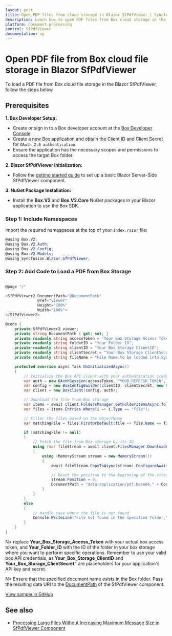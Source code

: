 ```yaml
---
layout: post
title: Open PDF files from cloud storage in Blazor SfPdfViewer | Syncfusion
description: Learn how to open PDF files from Box cloud storage in the Syncfusion Blazor SfPdfViewer component and the Box .NET SDK.
platform: document-processing
control: SfPdfViewer
documentation: ug
---
```


# Open PDF file from Box cloud file storage in Blazor SfPdfViewer

To load a PDF file from Box cloud file storage in the Blazor SfPdfViewer, follow the steps below.

## Prerequisites

**1. Box Developer Setup:**
* Create or sign in to a Box developer account at the [Box Developer Console](https://developer.box.com/).
* Create a new Box application and obtain the Client ID and Client Secret for `OAuth 2.0 authentication`.
* Ensure the application has the necessary scopes and permissions to access the target Box folder.

**2. Blazor SfPdfViewer Initialization:**
* Follow the [getting started guide](https://help.syncfusion.com/document-processing/pdf/pdf-viewer/blazor/getting-started/web-app) to set up a basic Blazor Server-Side SfPdfViewer component.

**3. NuGet Package Installation:**
* Install the **Box.V2** and **Box.V2.Core** NuGet packages in your Blazor application to use the Box SDK.

### Step 1: Include Namespaces

Import the required namespaces at the top of your `Index.razor` file:

```csharp
@using Box.V2;
@using Box.V2.Auth;
@using Box.V2.Config;
@using Box.V2.Models;
@using Syncfusion.Blazor.SfPdfViewer;
```

### Step 2: Add Code to Load a PDF from Box Storage

```csharp

@page "/"

<SfPdfViewer2 DocumentPath="@DocumentPath"
              @ref="viewer"
              Height="100%"
              Width="100%">
</SfPdfViewer2>

@code {
    private SfPdfViewer2 viewer;
    private string DocumentPath { get; set; }
    private readonly string accessToken = "Your Box Storage Access Token";
    private readonly string folderID = "Your Folder ID";
    private readonly string clientID = "Your Box Storage ClientID";
    private readonly string clientSecret = "Your Box Storage ClientSecret";
    private readonly string fileName = "File Name to be loaded into Syncfusion SfPdfViewer";

    protected override async Task OnInitializedAsync()
    {
        // Initialize the Box API client with your authentication credentials
        var auth = new OAuthSession(accessToken, "YOUR_REFRESH_TOKEN", 3600, "bearer");
        var config = new BoxConfigBuilder(clientID, clientSecret, new Uri("http://boxsdk")).Build();
        var client = new BoxClient(config, auth);

        // Download the file from Box storage
        var items = await client.FoldersManager.GetFolderItemsAsync(folderID, 1000, autoPaginate: true);
        var files = items.Entries.Where(i => i.Type == "file");

        // Filter the files based on the objectName
        var matchingFile = files.FirstOrDefault(file => file.Name == fileName);

        if (matchingFile != null)
        {
            // Fetch the file from Box storage by its ID
            using (var fileStream = await client.FilesManager.DownloadAsync(matchingFile.Id).ConfigureAwait(false))
            {
                using (MemoryStream stream = new MemoryStream())
                {
                    await fileStream.CopyToAsync(stream).ConfigureAwait(false);

                    // Reset the position to the beginning of the stream
                    stream.Position = 0;
                    DocumentPath = "data:application/pdf;base64," + Convert.ToBase64String(stream.ToArray());
                }
            }
        }
        else
        {
            // Handle case where the file is not found
            Console.WriteLine("File not found in the specified folder.");
        }
    }
}
```

N> replace **Your_Box_Storage_Access_Token** with your actual box access token, and **Your_Folder_ID** with the ID of the folder in your box storage where you want to perform specific operations. Remember to use your valid box API credentials, as **Your_Box_Storage_ClientID** and **Your_Box_Storage_ClientSecret"** are placeholders for your application's API key and secret.

N> Ensure that the specified document name exists in the Box folder. Pass the resulting data URI to the [DocumentPath](https://help.syncfusion.com/cr/blazor/Syncfusion.Blazor.SfPdfViewer.PdfViewerBase.html#Syncfusion_Blazor_SfPdfViewer_PdfViewerBase_DocumentPath) of the SfPdfViewer component.

[View sample in GitHub](https://github.com/SyncfusionExamples/blazor-pdf-viewer-examples/tree/master/Load%20and%20Save/Open%20and%20Save%20from%20box%20cloud%20storage)

## See also

* [Processing Large Files Without Increasing Maximum Message Size in SfPdfViewer Component](../how-to/processing-large-files-without-increasing-maximum-message-size)